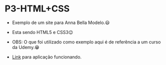 # P3-HTML+CSS

 - Exemplo de um site para Anna Bella Modelo.:smiley:

 - Esta sendo HTML5 e CSS3:wink:

 - OBS: O que foi utilizado como exemplo aqui é de referência a um curso da Udemy.:grin:

 - <a href="https://raulrsoares.github.io/P3-HTML-CSS/" target="_blank" rel="noreferrer">Link</a> para aplicação funcionando.